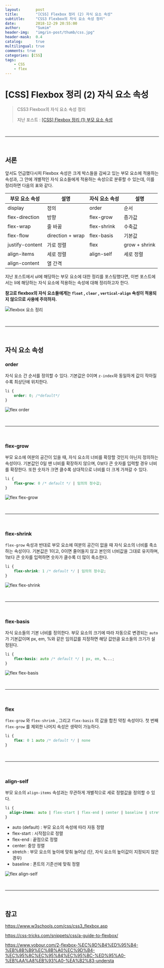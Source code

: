 ```yaml
---
layout:       post
title:        "[CSS] Flexbox 정리 (2) 자식 요소 속성"
subtitle:     "CSS3 Flexbox의 자식 요소 속성 정리"
date:         2018-12-29 20:55:00
author:       "Sumim"
header-img:   "img/in-post/thumb/css.jpg"
header-mask:  0.4
catalog:      true
multilingual: true
comments: true
categories: [CSS]
tags:
    - CSS
    - flex
---
```




# [CSS] Flexbox 정리 (2) 자식 요소 속성

> CSS3 Flexbox의 자식 요소 속성 정리
>
> 지난 포스트 : [[CSS] Flexbox 정리 (1) 부모 요소 속성](https://sumim00.github.io/css/2018/12/29/css-flexbox-1/)

<br/>

------

<br/>

## 서론

앞서도 언급했다시피 Flexbox 속성은 크게 박스들을 감싸고 있는 부모 요소에 적용하는 속성과,  그 안에 개별적인 자식 요소들에게 적용하는 속성으로 분류할 수 있는데, 이를 정리하면 다음의 표와 같다.

| 부모 요소 속성  | 설명             | 자식 요소 속성 | 설명          |
| --------------- | ---------------- | -------------- | ------------- |
| display         | 정의             | order          | 순서          |
| flex-direction  | 방향             | flex-grow      | 증가값        |
| flex-wrap       | 줄 바꿈          | flex-shrink    | 수축값        |
| flex-flow       | direction + wrap | flex-basis     | 기본값        |
| justify-content | 가로 정렬        | flex           | grow + shrink |
| align-items     | 세로 정렬        | align-self     | 세로 정렬     |
| align-content   | 열 간격          |                |               |



지난 포스트에서 ul에 해당하는 부모 요소에 대한 정리를 포스팅했다면, 이번 포스트에서는 li에 해당하는 자식 요소에 적용하는 속성에 대해 정리하고자 한다. 

**참고로 flexbox의 자식 요소들에게는 ```float``` , ```clear``` , ```vertical-align``` 속성이 적용되지 않으므로 사용에 주의하자.**



![flexbox 요소 정리](https://sumim00.github.io/img/in-post/2018/1229_img01_1.jpg)

<br/>

----

<br/>

## 자식 요소 속성



### order

자식 요소 간 순서를 정의할 수 있다. 기본값은 0이며 ```z-index```와 동일하게 값이 작아질수록 최상단에 위치한다.

```css
li {
    order: 0; /*default*/
}
```

![flex order](https://sumim00.github.io/img/in-post/2018/1229_img10.jpg)

<br/>

------

<br/>

### flex-grow

부모 요소에 여분의 공간이 있을 때, 자식 요소의 너비를 확장할 것인지 아닌지 정의하는 속성이다.  기본값인 0일 땐 너비를 확장하지 않으며, 0보다 큰 숫자를 입력할 경우 너비를 확장한다. 또한 숫자가 크면 클수록 상대적으로 너비를 더 크게 가져갈 수 있다.

```css
li {
    flex-grow: 0 /* default */ | 임의의 정수값;
}
```



![flex flex-grow](https://sumim00.github.io/img/in-post/2018/1229_img11.jpg)



<br/>

------

<br/>

### flex-shrink

```flex-grow``` 속성과 반대로 부모 요소에 여분의 공간이 없을 때 자식 요소의 너비를 축소하는 속성이다. 기본값은 1이고, 0이면 줄어들지 않고 본인의 너비값을 그대로 유지하며, 1보다 큰 숫자를 입력하면 숫자가 클수록 더 많이 축소한다.

```css
li {
    flex-shrink: 1 /* default */ | 임의의 정수값;
}
```



![flex flex-shrink](https://sumim00.github.io/img/in-post/2018/1229_img12.jpg)

<br/>

------

<br/>

### flex-basis

자식 요소들의 기본 너비를 정의한다.  부모 요소의 크기에 따라 자동으로 변경되는 ```auto```가 기본값이며 px, em, %와 같은 임의값를 지정하면 해당 값만큼 요소들의 크기가 설정된다.

```css
li {
    flex-basis: auto /* default */ | px, em, %...;
}
```

![flex flex-basis](https://sumim00.github.io/img/in-post/2018/1229_img13.jpg)

<br/>

------

<br/>

### flex

```flex-grow``` 와 ```flex-shrink```  , 그리고 ```flex-basis``` 의 값을 합친 약칭 속성이다. 첫 번째 ```flex-grow``` 를 제외한 나머지 속성은 생략이 가능하다. 

```css
li {
    flex: 0 1 auto /* default */ | none
}
```

<br/>

------

<br/>

### align-self

부모 요소의 ```align-items``` 속성과는 무관하게 개별적으로 세로 정렬값을 정의할 수 있다.

```css
li {
  align-items: auto | flex-start | flex-end | center | baseline | stretch;
}
```

- auto (default) : 부모 요소의 속성에 따라 자동 정렬
- flex-start : 시작점으로 정렬
- flex-end : 끝점으로 정렬
- center: 중앙 정렬
- stretch : 부모 요소의 높이에 맞춰 늘어남 (단, 자식 요소의 높이값이 지정되지 않은 경우)
- baseline : 폰트의 기준선에 맞춰 정렬



![flex align-self](https://sumim00.github.io/img/in-post/2018/1229_img14.jpg)

<br/>

------

<br/>

## 참고

https://www.w3schools.com/css/css3_flexbox.asp

https://css-tricks.com/snippets/css/a-guide-to-flexbox/

https://www.vobour.com/2-flexbox-%EC%9D%B4%ED%95%B4-%EB%8B%B9%EC%8B%A0%EC%9D%B4-%EC%95%8C%EC%95%84%EC%95%BC-%ED%95%A0-%EB%AA%A8%EB%93%A0-%EA%B2%83-understa

